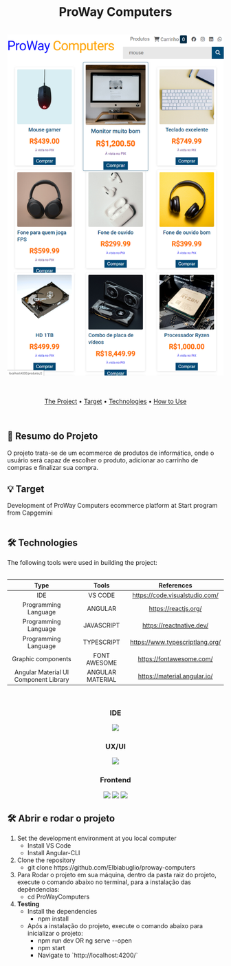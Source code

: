 <div align = "center">
  <h1> ProWay Computers </h1>
</div>
<br>

<div align = 'center' justify-content = 'space-around' >
  <img width="1604" alt="ProWay Computers ecommerce platform - Desktop" src="./src/assets/screen.png">
</div>
<br>
<br>

<p align="center">
 <a href="#theproject">The Project</a> •
 <a href="#target">Target</a> •
 <a href="#technologies">Technologies</a> •
 <a href="#howtouse">How to Use</a>
</p>
<br>

<div id="theproject">
<h2> 📌 Resumo do Projeto </h2>
<p> O projeto trata-se de um ecommerce de produtos de informática, onde o usuário será capaz de escolher o produto, adicionar ao carrinho de compras e finalizar sua compra.

 </p>
</div>

<div id="target">
<h2> 💡 Target </h2>
Development of ProWay Computers ecommerce platform at Start program from Capgemini
</div>
<br>

<div id="technologies">
<h2> 🛠 Technologies </h2>
The following tools were used in building the project:<br><br>

|                       Type                       |           Tools           |            References             |
| :----------------------------------------------: | :-----------------------: | :-------------------------------: |
|                       IDE                        |          VS CODE          |  https://code.visualstudio.com/    |
|             Programming Language                 |          ANGULAR          |       https://reactjs.org/                 |
|             Programming Language                 |        JAVASCRIPT         |     https://reactnative.dev/                 |
|             Programming Language                 |        TYPESCRIPT         |  https://www.typescriptlang.org/  |
|              Graphic components                  |       FONT AWESOME        |  https://fontawesome.com/                 |
|       Angular Material UI Component Library      |     ANGULAR MATERIAL      | https://material.angular.io/                  |

<br>

<div align = 'center'>
  <h3>IDE</h3>
  <img height =' 100px ' src="https://cdn.jsdelivr.net/gh/devicons/devicon/icons/vscode/vscode-original.svg" />
  <br>
  <h3>UX/UI</h3>
  <img height =' 100px ' left=' 20px ' src="https://i0.wp.com/blog.fontawesome.com/wp-content/uploads/2020/08/Proposed.png?resize=720%2C480&ssl=1"/>
  <br>
  <h3>Frontend</h3>
  <img width =' 100px ' src="https://cdn.jsdelivr.net/gh/devicons/devicon/icons/angularjs/angularjs-original.svg" />
  <img width =' 100px ' left=' 20px ' src="https://cdn.jsdelivr.net/gh/devicons/devicon/icons/javascript/javascript-original.svg" />
  <img width =' 100px ' left=' 20px ' src="https://cdn.jsdelivr.net/gh/devicons/devicon/icons/typescript/typescript-original.svg" />
  <br>
</div>

<div id="howtouse">
<h2>🛠️ Abrir e rodar o projeto</h2>
    <ol &nbsp;>
        <li &nbsp;>Set the development environment at you local computer
            <ul>
                <li>Install VS Code</li>
                <li>Install Angular-CLI</li>
            </ul>
        </li>
        <li &nbsp;>Clone the repository
        <ul>
            <li>git clone https://github.com/Elbiabuglio/proway-computers</li>
        </ul>
        </li>
        <li &nbsp;>Para Rodar o projeto em sua máquina, dentro da pasta raiz do projeto, execute o comando abaixo no terminal, para a instalação das depêndencias:
        <ul>
            <li>cd ProWayComputers</li>
        </ul>
        </li>
        <li><b>Testing</b>
            <ul>
                <li &nbsp;>Install the dependencies
                    <ul>
                        <li>npm install</li>
                    </ul>
                </li>
                <li &nbsp;>Após a instalação do projeto, execute o comando abaixo para inicializar o projeto:
                    <ul>
                        <li>npm run dev OR ng serve --open</li>
                        <li>npm start</li>
                        <li>Navigate to `http://localhost:4200/`</li>
                    </ul>
                </li>
            </ul>
        </li>
    </ol>
</div>
